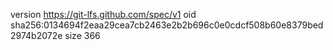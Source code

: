 version https://git-lfs.github.com/spec/v1
oid sha256:0134694f2eaa29cea7cb2463e2b2b696c0e0cdcf508b60e8379bed2974b2072e
size 366
